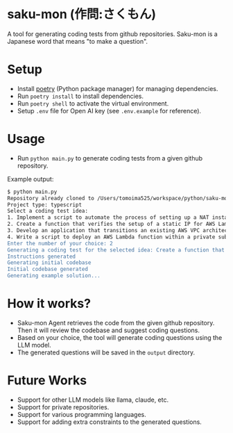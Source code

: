 # saku-mon (作問:さくもん)

A tool for generating coding tests from github repositories.
Saku-mon is a Japanese word that means "to make a question".

# Setup

- Install [poetry](https://python-poetry.org/docs/#installation) (Python package manager) for managing dependencies.
- Run `poetry install` to install dependencies.
- Run `poetry shell` to activate the virtual environment.
- Setup `.env` file for Open AI key (see `.env.example` for reference).

# Usage

- Run `python main.py` to generate coding tests from a given github repository.

Example output:

```bash
$ python main.py
Repository already cloned to /Users/tomoima525/workspace/python/saku-mon/repo/elastic-ip-lambda
Project type: typescript
Select a coding test idea:
1. Implement a script to automate the process of setting up a NAT instance with Elastic IP in a VPC environment, ensuring the script handles subnet configurations and routing tables appropriately.
2. Create a function that verifies the setup of a static IP for AWS Lambda using a NAT instance by checking the routing and security group settings, and ensures the Lambda function can access external services like a REST API.
3. Develop an application that transitions an existing AWS VPC architecture from using a NAT Gateway to a NAT instance, including updating route tables and security policies, and validate the migration with test cases.
4. Write a script to deploy an AWS Lambda function within a private subnet that can make outgoing requests via a NAT instance, then test the function's ability to access the internet using its assigned static IP.
Enter the number of your choice: 2
Generating a coding test for the selected idea: Create a function that verifies the setup of a static IP for AWS Lambda using a NAT instance by checking the routing and security group settings, and ensures the Lambda function can access external services like a REST API.
Instructions generated
Generating initial codebase
Initial codebase generated
Generating example solution...
```

# How it works?

- Saku-mon Agent retrieves the code from the given github repository. Then it will review the codebase and suggest coding questions.
- Based on your choice, the tool will generate coding questions using the LLM model.
- The generated questions will be saved in the `output` directory.

# Future Works

- Support for other LLM models like llama, claude, etc.
- Support for private repositories.
- Support for various programming languages.
- Support for adding extra constraints to the generated questions.
